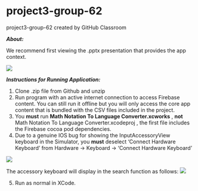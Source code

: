 # project3-group-62
project3-group-62 created by GitHub Classroom


_**About:**_

We recommend first viewing the .pptx presentation that provides the app context. 

![](project3-group-62/E5942FEA-DFD2-4306-AA9C-763822DB0FAA.png)

_**Instructions for Running Application:**_

1. Clone  .zip file from Github and unzip
2. Run program with an active internet connection to access Firebase content. You can still run it offline but you will only access the core app content that is bundled with the CSV files included in the project.
3.  You **must** run **Math Notation To Language Converter.xcworks** , **not** Math Notation To Language Converter.xcodeproj , the first file includes the Firebase cocoa pod dependencies.
4. Due to a genuine IOS bug for showing the InputAccessoryView keyboard in the Simulator, you **must** deselect ‘Connect Hardware Keyboard’ from Hardware -> Keyboard -> ‘Connect Hardware Keyboard’

![](project3-group-62/FE62FEC4-85FD-4BC5-B7CB-744A56BA6B63.png)

The accessory keyboard will display in the search function as follows:
![](project3-group-62/2F360D9F-DD67-42B7-9C77-78D3927570FA.png)

5. Run as normal in XCode.
